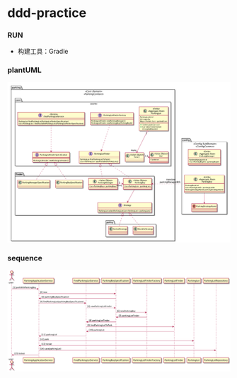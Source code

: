 # ddd-practice

### RUN
- 构建工具：Gradle

### plantUML
![ParkingLotsManagement](src/main/resources/plantuml/ParkingLotsManagement.png)

### sequence
![ParkingSequence](src/main/resources/plantuml/ParkingSequence.png)
